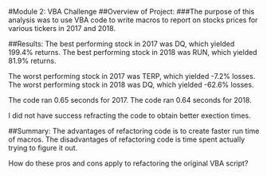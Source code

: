 #Module 2: VBA Challenge
##Overview of Project:
###The purpose of this analysis was to use VBA code to write macros to report on stocks prices for
various tickers in 2017 and 2018. 

##Results: 
The best performing stock in 2017 was DQ, which yielded 199.4% returns.
The best performing stock in 2018 was RUN, which yielded 81.9% returns.

The worst performing stock in 2017 was TERP, which yielded -7.2% losses.
The worst performing stock in 2018 was DQ, which yielded -62.6% losses.

The code ran 0.65 seconds for 2017.
The code ran 0.64 seconds for 2018.

I did not have success refracting the code to obtain better exection times. 


##Summary: 
The advantages of refactoring code  is to create faster run time of macros.
The disadvantages of refactoring code  is time spent actually trying to figure it out. 

How do these pros and cons apply to refactoring the original VBA script?
